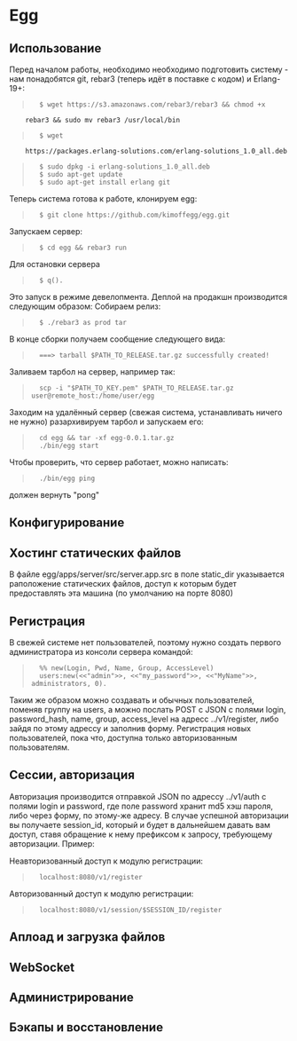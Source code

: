 Egg
=====================

Использование
--------------------

Перед началом работы, необходимо необходимо подготовить систему - нам
понадобятся git, rebar3 (теперь идёт в поставке с кодом) и Erlang-19+:

>       $ wget https://s3.amazonaws.com/rebar3/rebar3 && chmod +x
        rebar3 && sudo mv rebar3 /usr/local/bin
>       $ wget
        https://packages.erlang-solutions.com/erlang-solutions_1.0_all.deb
>       $ sudo dpkg -i erlang-solutions_1.0_all.deb
>       $ sudo apt-get update
>       $ sudo apt-get install erlang git

Теперь система готова к работе, клонируем egg:

>       $ git clone https://github.com/kimoffegg/egg.git

Запускаем сервер:

>       $ cd egg && rebar3 run

Для остановки сервера

>       $ q().

Это запуск в режиме девелопмента. Деплой на продакшн производится следующим образом:
Собираем релиз:

>       $ ./rebar3 as prod tar

В конце сборки получаем сообщение следующего вида:

>       ===> tarball $PATH_TO_RELEASE.tar.gz successfully created!

Заливаем тарбол на сервер, например так:

>       scp -i "$PATH_TO_KEY.pem" $PATH_TO_RELEASE.tar.gz user@remote_host:/home/user/egg

Заходим на удалённый сервер (свежая система, устанавливать ничего не нужно) разархивируем тарбол и запускаем его:

>       cd egg && tar -xf egg-0.0.1.tar.gz
>       ./bin/egg start

Чтобы проверить, что сервер работает, можно написать:

>       ./bin/egg ping

должен вернуть "pong"

Конфигурирование
----------------------

Хостинг статических файлов
----------------------

В файле egg/apps/server/src/server.app.src в поле static_dir
указывается раположение статических файлов, доступ к которым будет
предоставлять эта машина (по умолчанию на порте 8080)

Регистрация
----------------------

В свежей системе нет пользователей, поэтому нужно создать первого администратора из консоли сервера командой:

>       %% new(Login, Pwd, Name, Group, AccessLevel)
>       users:new(<<"admin">>, <<"my_password">>, <<"MyName">>, administrators, 0).

Таким же образом можно создавать и обычных пользователей, поменяв группу на users, а можно послать POST с JSON с полями login, password_hash, name, group, access_level на адресс ../v1/register, либо зайдя по этому адрессу и заполнив форму. Регистрация новых пользователей, пока что, доступна только авторизованным пользователям.

Сессии, авторизация
----------------------

Авторизация производится отправкой JSON по адрессу ../v1/auth с полями login и password, где поле password хранит md5 хэш пароля, либо через форму, по этому-же адресу. В случае успешной авторизации вы получаете session_id, который и будет в дальнейшем давать вам доступ, ставя обращение к нему префиксом к запросу, требующему авторизации. Пример:

Неавторизованный доступ к модулю регистрации:

>       localhost:8080/v1/register

Авторизованный доступ к модулю регистрации:

>       localhost:8080/v1/session/$SESSION_ID/register

Аплоад и загрузка файлов
----------------------

WebSocket
----------------------

Администрирование
----------------------

Бэкапы и восстановление
----------------------
